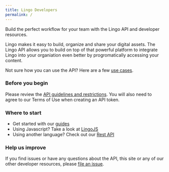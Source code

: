 ```yaml
---
title: Lingo Developers
permalink: /
---
```


Build the perfect workflow for your team with the Lingo API and developer resources.


Lingo makes it easy to build, organize and share your digital assets. The Lingo API allows you to build on top of that powerful platform to integrate Lingo into your organiation even better by progromatically accessing your content.

Not sure how you can use the API? Here are a few [use cases](/guides/use-cases).


### Before you begin

Please review the [API guidelines and restrictions](/guides/). You will also need to agree to our Terms of Use when creating an API token.

### Where to start

- Get started with our [guides](/guides)
- Using Javascript? Take a look at [LingoJS](/lingojs)
- Using another language? Check out our [Rest API](/rest)

### Help us improve

If you find issues or have any questions about the API, this site or any of our other developer resources, please [file an issue]({{site.github_repo}}/issues).
